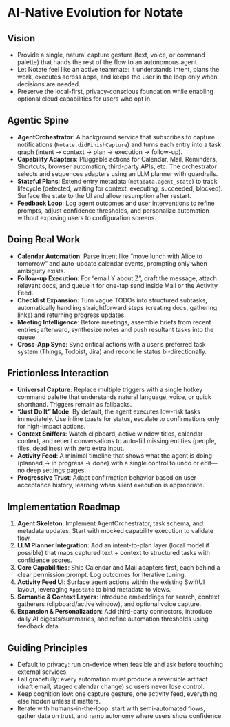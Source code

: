 # AI-Native Evolution for Notate

## Vision
- Provide a single, natural capture gesture (text, voice, or command palette) that hands the rest of the flow to an autonomous agent.
- Let Notate feel like an active teammate: it understands intent, plans the work, executes across apps, and keeps the user in the loop only when decisions are needed.
- Preserve the local-first, privacy-conscious foundation while enabling optional cloud capabilities for users who opt in.

## Agentic Spine
- **AgentOrchestrator**: A background service that subscribes to capture notifications (`Notate.didFinishCapture`) and turns each entry into a task graph (intent → context → plan → execution → follow-up).
- **Capability Adapters**: Pluggable actions for Calendar, Mail, Reminders, Shortcuts, browser automation, third-party APIs, etc. The orchestrator selects and sequences adapters using an LLM planner with guardrails.
- **Stateful Plans**: Extend entry metadata (`metadata.agent_state`) to track lifecycle (detected, waiting for context, executing, succeeded, blocked). Surface the state to the UI and allow resumption after restart.
- **Feedback Loop**: Log agent outcomes and user interventions to refine prompts, adjust confidence thresholds, and personalize automation without exposing users to configuration screens.

## Doing Real Work
- **Calendar Automation**: Parse intent like “move lunch with Alice to tomorrow” and auto-update calendar events, prompting only when ambiguity exists.
- **Follow-up Execution**: For “email Y about Z”, draft the message, attach relevant docs, and queue it for one-tap send inside Mail or the Activity Feed.
- **Checklist Expansion**: Turn vague TODOs into structured subtasks, automatically handling straightforward steps (creating docs, gathering links) and returning progress updates.
- **Meeting Intelligence**: Before meetings, assemble briefs from recent entries; afterward, synthesize notes and push resultant tasks into the queue.
- **Cross-App Sync**: Sync critical actions with a user’s preferred task system (Things, Todoist, Jira) and reconcile status bi-directionally.

## Frictionless Interaction
- **Universal Capture**: Replace multiple triggers with a single hotkey command palette that understands natural language, voice, or quick shorthand. Triggers remain as fallbacks.
- **“Just Do It” Mode**: By default, the agent executes low-risk tasks immediately. Use inline toasts for status, escalate to confirmations only for high-impact actions.
- **Context Sniffers**: Watch clipboard, active window titles, calendar context, and recent conversations to auto-fill missing entities (people, files, deadlines) with zero extra input.
- **Activity Feed**: A minimal timeline that shows what the agent is doing (planned → in progress → done) with a single control to undo or edit—no deep settings pages.
- **Progressive Trust**: Adapt confirmation behavior based on user acceptance history, learning when silent execution is appropriate.

## Implementation Roadmap
1. **Agent Skeleton**: Implement AgentOrchestrator, task schema, and metadata updates. Start with mocked capability execution to validate flow.
2. **LLM Planner Integration**: Add an intent-to-plan layer (local model if possible) that maps captured text + context to structured tasks with confidence scores.
3. **Core Capabilities**: Ship Calendar and Mail adapters first, each behind a clear permission prompt. Log outcomes for iterative tuning.
4. **Activity Feed UI**: Surface agent actions within the existing SwiftUI layout, leveraging `AppState` to bind metadata to views.
5. **Semantic & Context Layers**: Introduce embeddings for search, context gatherers (clipboard/active window), and optional voice capture.
6. **Expansion & Personalization**: Add third-party connectors, introduce daily AI digests/summaries, and refine automation thresholds using feedback data.

## Guiding Principles
- Default to privacy: run on-device when feasible and ask before touching external services.
- Fail gracefully: every automation must produce a reversible artifact (draft email, staged calendar change) so users never lose control.
- Keep cognition low: one capture gesture, one activity feed, everything else hidden unless it matters.
- Iterate with humans-in-the-loop: start with semi-automated flows, gather data on trust, and ramp autonomy where users show confidence.

